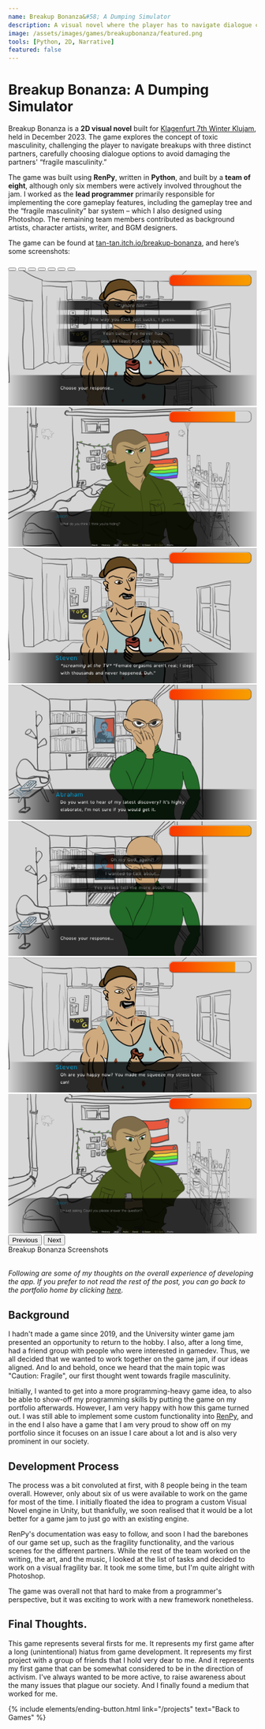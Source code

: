 ```yaml
---
name: Breakup Bonanza&#58; A Dumping Simulator
description: A visual novel where the player has to navigate dialogue choices to successfully break-up with their toxic partners.
image: /assets/images/games/breakupbonanza/featured.png
tools: [Python, 2D, Narrative]
featured: false
---
```


# Breakup Bonanza: A Dumping Simulator

Breakup Bonanza is a **2D visual novel** built for [Klagenfurt 7th Winter Klujam](https://itch.io/jam/7th-winter-game-jam), held in December 2023. The game explores the concept of toxic masculinity, challenging the player to navigate breakups with three distinct partners, carefully choosing dialogue options to avoid damaging the partners'  “fragile masculinity.”

The game was built using **RenPy**, written in **Python**, and built by a **team of eight**, although only six members were actively involved throughout the jam. I worked as the **lead programmer** primarily responsible for implementing the core gameplay features, including the gameplay tree and the “fragile masculinity” bar system – which I also designed using Photoshop. The remaining team members contributed as background artists, character artists, writer, and BGM designers.

The game can be found at [tan-tan.itch.io/breakup-bonanza](https://tan-tan.itch.io/breakup-bonanza), and here’s some screenshots:

<div id="breakupbonanzaCarousel" class="carousel slide">
  <div class="carousel-indicators">
    <button type="button" data-bs-target="#breakupbonanzaCarousel" data-bs-slide-to="0" class="active" aria-current="true" aria-label="Slide 1"></button>
    <button type="button" data-bs-target="#breakupbonanzaCarousel" data-bs-slide-to="1" aria-label="Slide 2"></button>
    <button type="button" data-bs-target="#breakupbonanzaCarousel" data-bs-slide-to="2" aria-label="Slide 3"></button>
    <button type="button" data-bs-target="#breakupbonanzaCarousel" data-bs-slide-to="3" aria-label="Slide 4"></button>
    <button type="button" data-bs-target="#breakupbonanzaCarousel" data-bs-slide-to="4" aria-label="Slide 5"></button>
    <button type="button" data-bs-target="#breakupbonanzaCarousel" data-bs-slide-to="5" aria-label="Slide 6"></button>
    <button type="button" data-bs-target="#breakupbonanzaCarousel" data-bs-slide-to="6" aria-label="Slide 7"></button>
  </div>
  <div class="carousel-inner">
    <div class="carousel-item active">
      <img src="/assets/images/games/breakupbonanza/BwGR4.png" class="d-block w-75" alt="...">
    </div>
    <div class="carousel-item">
      <img src="/assets/images/games/breakupbonanza/4MVCKH.png" class="d-block w-75" alt="...">
    </div>
    <div class="carousel-item">
      <img src="/assets/images/games/breakupbonanza/Bsi1MM.png" class="d-block w-75" alt="...">
    </div>
    <div class="carousel-item">
      <img src="/assets/images/games/breakupbonanza/i1vfUK.png" class="d-block w-75" alt="...">
    </div>
    <div class="carousel-item">
      <img src="/assets/images/games/breakupbonanza/MdMHTl.png" class="d-block w-75" alt="...">
    </div>
    <div class="carousel-item">
      <img src="/assets/images/games/breakupbonanza/pt1oeP.png" class="d-block w-75" alt="...">
    </div>
     <div class="carousel-item">
      <img src="/assets/images/games/breakupbonanza/ywSSrH.png" class="d-block w-75" alt="...">
    </div>
  </div>
  <button class="carousel-control-prev" type="button" data-bs-target="#breakupbonanzaCarousel" data-bs-slide="prev" data-bs-theme="dark">
    <span class="carousel-control-prev-icon" aria-hidden="true"></span>
    <span class="visually-hidden">Previous</span>
  </button>
  <button class="carousel-control-next" type="button" data-bs-target="#breakupbonanzaCarousel" data-bs-slide="next" data-bs-theme="dark">
    <span class="carousel-control-next-icon" aria-hidden="true"></span>
    <span class="visually-hidden">Next</span>
  </button>
</div>
<div class="text-center">
    Breakup Bonanza Screenshots
</div>

<br/>

*Following are some of my thoughts on the overall experience of developing the app. If you prefer to not read the rest of the post, you can go back to the portfolio home by clicking [here](/projects).*


## Background
I hadn't made a game since 2019,  and the University winter game jam presented an opportunity to return to the hobby. I also, after a long time, had a friend group with people who were interested in gamedev. Thus, we all decided that we wanted to work together on the game jam, if our ideas aligned. And lo and behold, once we heard that the main topic was "Caution: Fragile", our first thought went towards fragile masculinity.

Initially, I wanted to get into a more programming-heavy game idea, to also be able to show-off my programming skills by putting the game on my portfolio afterwards. However, I am very happy with how this game turned out. I was still able to implement some custom functionality into [RenPy](https://www.renpy.org/), and in the end I also have a game that I am very proud to show off on my portfolio since it focuses on an issue I care about a lot and is also very prominent in our society.


## Development Process

The process was a bit convoluted at first, with 8 people being in the team overall. However, only about six of us were available to work on the game for most of the time. I initially floated the idea to program a custom Visual Novel engine in Unity, but thankfully, we soon realised that it would be a lot better for a game jam to just go with an existing engine.

RenPy's documentation was easy to follow, and soon I had the barebones of our game set up, such as the fragility functionality, and the various scenes for the different partners. While the rest of the team worked on the writing, the art, and the music, I looked at the list of tasks and decided to work on a visual fragility bar. It took me some time, but I'm quite alright with Photoshop.

The game was overall not that hard to make from a programmer's perspective, but it was exciting to work with a new framework nonetheless.

## Final Thoughts.

This game represents several firsts for me. It represents my first game after a long (unintentional) hiatus from game development. It represents my first project with a group of friends that I hold very dear to me. And it represents my first game that can be somewhat considered to be in the direction of activism. I've always wanted to be more active, to raise awareness about the many issues that plague our society. And I finally found a medium that worked for me. 


<p class="text-center">
{% include elements/ending-button.html link="/projects" text="Back to Games" %}
</p>